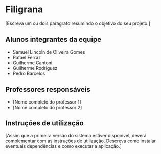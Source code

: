 # Filigrana

[Escreva um ou dois  parágrafo resumindo o objetivo do seu projeto.]

## Alunos integrantes da equipe

* Samuel Lincoln de Oliveira Gomes
* Rafael Ferraz
* Guilherme Cantoni
* Guilherme Rodriguez
* Pedro Barcelos

## Professores responsáveis

* [Nome completo do professor 1]
* [Nome completo do professor 2]

## Instruções de utilização

[Assim que a primeira versão do sistema estiver disponível, deverá complementar com as instruções de utilização. Descreva como instalar eventuais dependências e como executar a aplicação.]
